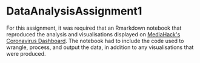 # DataAnalysisAssignment1
For this assignment, it was required that an Rmarkdown notebook that reproduced the analysis and visualisations displayed on [MediaHack's Coronavirus Dashboard](https://mediahack.co.za/datastories/coronavirus/dashboard/). The notebook had to include the code used to wrangle, process, and output the data, in addition to any visualisations that were produced.
